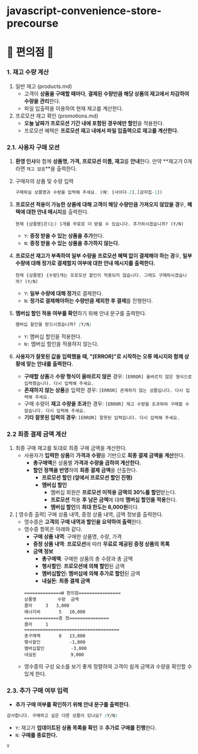 # javascript-convenience-store-precourse

# 🍜 편의점 🥪

### 1. 재고 수량 계산

1. 일반 재고 (products.md)
   - 고객이 **상품을 구매할 때마다**, **결제된 수량만큼 해당 상품의 재고에서 차감하여 수량을 관리**한다.
   - 파일 입출력을 이용하여 현재 재고를 계산한다.
2. 프로모션 재고 확인 (promotions.md)
   - **오늘 날짜가 프로모션 기간 내에 포함된 경우에만 할인**을 적용한다.
   - 프로모션 혜택은 **프로모션 재고 내에서 파일 입출력으로 재고를 계산한다.**

### **2.1. 사용자 구매 모션**

1. **환영 인사**와 함께 **상품명, 가격, 프로모션 이름, 재고**를 **안내**한다. 만약 **재고가 0개라면 `재고 없음`**을 출력한다.
2. 구매자의 상품 및 수량 입력

   ```jsx
   구매하실 상품명과 수량을 입력해 주세요. (예: [사이다-2],[감자칩-1])
   ```

3. **프로모션 적용이 가능한 상품에 대해 고객이 해당 수량만큼 가져오지 않았을 경**우, **혜택에 대한 안내 메시지**를 출력한다.

   ```
   현재 {상품명}은(는) 1개를 무료로 더 받을 수 있습니다. 추가하시겠습니까? (Y/N)

   ```

   - `Y`: **증정 받을 수 있는 상품을 추가**한다.
   - `N`: **증정 받을 수 있는 상품을 추가하지 않는다.**

4. **프로모션 재고가 부족하여 일부 수량을 프로모션 혜택 없이 결제해야 하는 경**우, **일부 수량에 대해 정가로 결제할지 여부에 대한 안내 메시지를 출력한다.**

   ```
   현재 {상품명} {수량}개는 프로모션 할인이 적용되지 않습니다. 그래도 구매하시겠습니까? (Y/N)

   ```

   - `Y`: **일부 수량에 대해 정가**로 결제한다.
   - `N`: **정가로 결제해야하는 수량만큼 제외한 후 결제**를 진행한다.

5. **멤버십 할인 적용 여부를 확인**하기 위해 안내 문구를 출력한다.

   ```css
   멤버십 할인을 받으시겠습니까? (Y/N)

   ```

   - `Y`: 멤버십 할인을 적용한다.
   - `N:` 멤버십 할인을 적용하지 않는다.

6. **사용자가 잘못된 값을 입력했을 때, "[ERROR]"로 시작하는 오류 메시지와 함께 상황에 맞는 안내를 출력한다.**
   - **구매할 상품**과 **수량 형식이 올바르지 않은** 경우: `[ERROR] 올바르지 않은 형식으로 입력했습니다. 다시 입력해 주세요.`
   - **존재하지 않는 상품**을 입력한 경우: `[ERROR] 존재하지 않는 상품입니다. 다시 입력해 주세요.`
   - 구매 수량이 **재고 수량을 초과**한 경우: `[ERROR] 재고 수량을 초과하여 구매할 수 없습니다. 다시 입력해 주세요.`
   - **기타 잘못된 입력의 경우**: `[ERROR] 잘못된 입력입니다. 다시 입력해 주세요.`

### **2.2 최종 결제 금액 계산**

1. 최종 구매 재고를 토대로 최종 구매 금액을 계산한다.
   - 사용자가 **입력한 상품**의 **가격과 수량**을 기반으로 **최종 결제 금액을 계산**한다.
     - **총구매액**은 상품별 **가격과 수량을 곱하여 계산한다.**
     - **할인 정책을 반영**하여 **최종 결제 금액**을 산출한다.
       - **프로모션 할인 (앞에서 프로모션 할인 진행)**
       - **멤버십 할인**
         - 멤버십 회원은 **프로모션 미적용 금액의 30%를 할인**받는다.
         - **프로모션** 적용 **후** **남은 금액**에 대해 **멤버십 할인을 적용**한다.
         - **멤버십 할인**의 **최대 한도는 8,000원**이다.
2. [ 영수증 출력] 구매 상품 내역, 증정 상품 내역, 금액 정보를 출력한다.
   - 영수증은 **고객의 구매 내역과 할인을 요약하여 출력**한다.
   - 영수증 항목은 아래와 같다.
     - **구매 상품 내역**: 구매한 상품명, 수량, 가격
     - **증정 상품 내역**: **프로모션**에 따라 **무료로 제공된 증정 상품의 목록**
     - **금액 정보**
       - **총구매액**: 구매한 상품의 총 수량과 총 금액
       - **행사할인**: **프로모션에 의해 할인**된 금액
       - **멤버십할인: 멤버십에 의해 추가로 할인**된 금액
       - **내실돈**: **최종 결제 금액**
     ```
     ==============W 편의점================
     상품명		수량	금액
     콜라		3 	3,000
     에너지바 		5 	10,000
     =============증	정===============
     콜라		1
     ====================================
     총구매액		8	13,000
     행사할인			-1,000
     멤버십할인			-3,000
     내실돈			 9,000

     ```
   - 영수증의 구성 요소를 보기 좋게 정렬하여 고객이 쉽게 금액과 수량을 확인할 수 있게 한다.

### **2.3. 추가 구매 여부 입력**

- **추가 구매 여부를 확인하기 위해 안내 문구를 출력한다.**

```css
감사합니다. 구매하고 싶은 다른 상품이 있나요? (Y/N)

```

- `Y`: 재고가 **업데이트된 상품 목록을 확인** 후 **추가로 구매를 진행**한다.
- `N`: **구매를 종료한다.**

```css
Y

```
